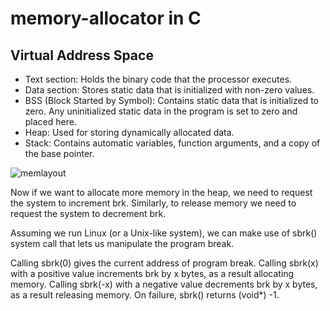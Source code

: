 # memory-allocator in C

## Virtual Address Space

- Text section: Holds the binary code that the processor executes.
- Data section: Stores static data that is initialized with non-zero values.
- BSS (Block Started by Symbol): Contains static data that is initialized to zero. Any uninitialized static data in the program is set to zero and placed here.
- Heap: Used for storing dynamically allocated data.
- Stack: Contains automatic variables, function arguments, and a copy of the base pointer.

![memlayout](https://github.com/user-attachments/assets/e4401f77-8aeb-4be7-b725-75eaf56aaf80)

Now if we want to allocate more memory in the heap, we need to request the system to increment brk. Similarly, to release memory we need to request the system to decrement brk.

Assuming we run Linux (or a Unix-like system), we can make use of sbrk() system call that lets us manipulate the program break.

Calling sbrk(0) gives the current address of program break.
Calling sbrk(x) with a positive value increments brk by x bytes, as a result allocating memory.
Calling sbrk(-x) with a negative value decrements brk by x bytes, as a result releasing memory.
On failure, sbrk() returns (void*) -1.
